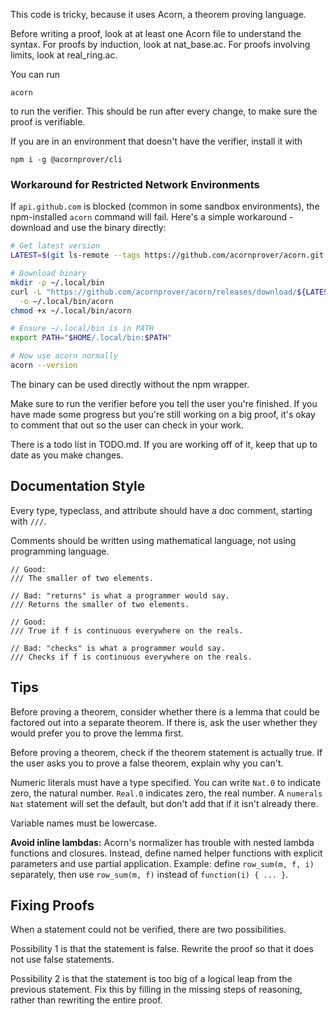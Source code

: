 This code is tricky, because it uses Acorn, a theorem proving language.

Before writing a proof, look at at least one Acorn file to understand the syntax. For proofs by induction, look at nat_base.ac. For proofs involving limits, look at real_ring.ac.

You can run

```
acorn
```

to run the verifier. This should be run after every change, to make sure the proof is verifiable.

If you are in an environment that doesn't have the verifier, install it with

```
npm i -g @acornprover/cli
```

### Workaround for Restricted Network Environments

If `api.github.com` is blocked (common in some sandbox environments), the npm-installed `acorn` command will fail. Here's a simple workaround - download and use the binary directly:

```bash
# Get latest version
LATEST=$(git ls-remote --tags https://github.com/acornprover/acorn.git | grep -o 'v[0-9.]*$' | sort -V | tail -1)

# Download binary
mkdir -p ~/.local/bin
curl -L "https://github.com/acornprover/acorn/releases/download/${LATEST}/acorn-${LATEST#v}-linux-x64" \
  -o ~/.local/bin/acorn
chmod +x ~/.local/bin/acorn

# Ensure ~/.local/bin is in PATH
export PATH="$HOME/.local/bin:$PATH"

# Now use acorn normally
acorn --version
```

The binary can be used directly without the npm wrapper.

Make sure to run the verifier before you tell the user you're finished. If you have made some progress but you're still working on a big proof, it's okay to comment that out so the user can check in your work.

There is a todo list in TODO.md. If you are working off of it, keep that up to date as you make changes.

## Documentation Style

Every type, typeclass, and attribute should have a doc comment, starting with `///`.

Comments should be written using mathematical language, not using programming language.

```acorn
// Good:
/// The smaller of two elements.

// Bad: "returns" is what a programmer would say.
/// Returns the smaller of two elements.

// Good:
/// True if f is continuous everywhere on the reals.

// Bad: "checks" is what a programmer would say.
/// Checks if f is continuous everywhere on the reals.
```

## Tips

Before proving a theorem, consider whether there is a lemma that could be factored out into a separate theorem. If there is, ask the user whether they would prefer you to prove the lemma first.

Before proving a theorem, check if the theorem statement is actually true. If the user asks you to prove a false theorem, explain why you can't.

Numeric literals must have a type specified. You can write `Nat.0` to indicate zero, the natural number. `Real.0` indicates zero, the real number. A `numerals Nat` statement will set the default, but don't add that if it isn't already there.

Variable names must be lowercase.

**Avoid inline lambdas:** Acorn's normalizer has trouble with nested lambda functions and closures. Instead, define named helper functions with explicit parameters and use partial application. Example: define `row_sum(m, f, i)` separately, then use `row_sum(m, f)` instead of `function(i) { ... }`.

## Fixing Proofs

When a statement could not be verified, there are two possibilities.

Possibility 1 is that the statement is false. Rewrite the proof so that it does not use false statements.

Possibility 2 is that the statement is too big of a logical leap from the previous statement. Fix this by filling in the missing steps of reasoning, rather than rewriting the entire proof.
